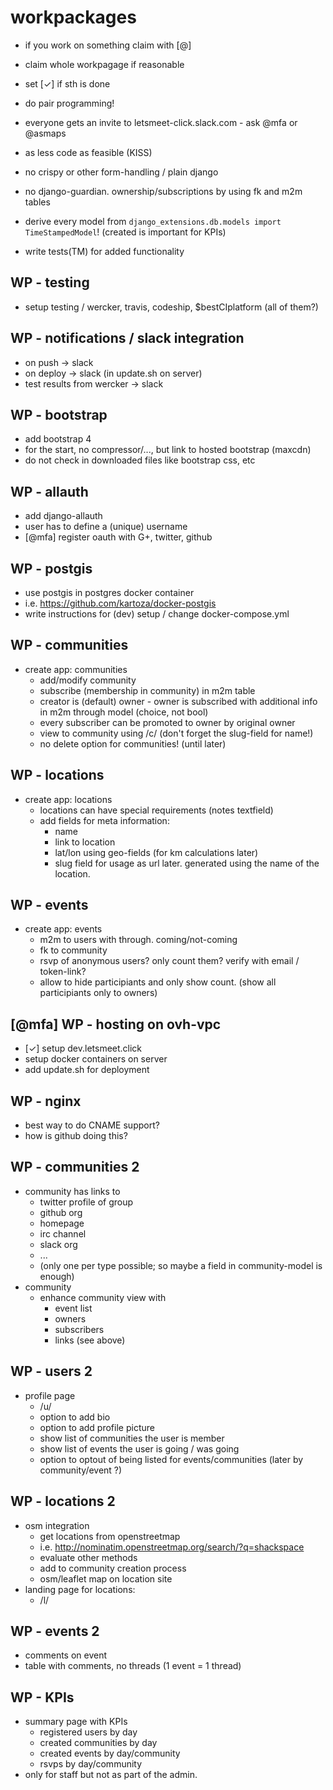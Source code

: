 # workpackages

- if you work on something claim with [@<handle>]
- claim whole workpagage if reasonable
- set [✓] if sth is done
- do pair programming!
- everyone gets an invite to letsmeet-click.slack.com - ask @mfa or @asmaps

- as less code as feasible (KISS)
- no crispy or other form-handling / plain django
- no django-guardian. ownership/subscriptions by using fk and m2m tables
- derive every model from `django_extensions.db.models import TimeStampedModel`! (created is important for KPIs)
- write tests(TM) for added functionality

## WP - testing

- setup testing / wercker, travis, codeship, $bestCIplatform (all of them?)

## WP - notifications / slack integration

- on push -> slack
- on deploy -> slack (in update.sh on server)
- test results from wercker -> slack

## WP - bootstrap

- add bootstrap 4
- for the start, no compressor/..., but link to hosted bootstrap (maxcdn)
- do not check in downloaded files like bootstrap css, etc

## WP - allauth

- add django-allauth
- user has to define a (unique) username
- [@mfa] register oauth with G+, twitter, github

## WP - postgis

- use postgis in postgres docker container
- i.e. https://github.com/kartoza/docker-postgis
- write instructions for (dev) setup / change docker-compose.yml

## WP - communities

- create app: communities
  - add/modify community
  - subscribe (membership in community) in m2m table
  - creator is (default) owner - owner is subscribed with additional info in m2m through model (choice, not bool)
  - every subscriber can be promoted to owner by original owner
  - view to community using /c/<slug> (don't forget the slug-field for name!)
  - no delete option for communities! (until later)

## WP - locations

- create app: locations
  - locations can have special requirements (notes textfield)
  - add fields for meta information:
    - name
    - link to location
    - lat/lon using geo-fields (for km calculations later)
    - slug field for usage as url later. generated using the name of the location.

## WP - events

- create app: events
  - m2m to users with through. coming/not-coming
  - fk to community
  - rsvp of anonymous users? only count them? verify with email / token-link?
  - allow to hide participiants and only show count. (show all participiants only to owners)

## [@mfa] WP - hosting on ovh-vpc

- [✓] setup dev.letsmeet.click
- setup docker containers on server
- add update.sh for deployment

## WP - nginx

- best way to do CNAME support?
- how is github doing this?

## WP - communities 2

- community has links to
  - twitter profile of group
  - github org
  - homepage
  - irc channel
  - slack org
  - ...
  - (only one per type possible; so maybe a field in community-model is enough)
- community
  - enhance community view with
    - event list
    - owners
    - subscribers
    - links (see above)

## WP - users 2

- profile page
  - /u/<username>
  - option to add bio
  - option to add profile picture
  - show list of communities the user is member
  - show list of events the user is going / was going
  - option to optout of being listed for events/communities (later by community/event ?)

## WP - locations 2

- osm integration
  - get locations from openstreetmap
  - i.e. http://nominatim.openstreetmap.org/search/?q=shackspace
  - evaluate other methods
  - add to community creation process
  - osm/leaflet map on location site
- landing page for locations:
  - /l/<slug>

## WP - events 2

- comments on event
- table with comments, no threads (1 event = 1 thread)

## WP - KPIs

- summary page with KPIs
  - registered users by day
  - created communities by day
  - created events by day/community
  - rsvps by day/community
- only for staff but not as part of the admin.
